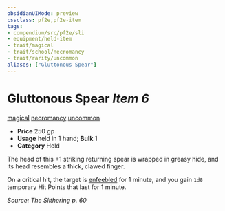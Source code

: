 ```yaml
---
obsidianUIMode: preview
cssclass: pf2e,pf2e-item
tags:
- compendium/src/pf2e/sli
- equipment/held-item
- trait/magical
- trait/school/necromancy
- trait/rarity/uncommon
aliases: ["Gluttonous Spear"]
---
```

# Gluttonous Spear *Item 6*  
[magical](magical.md)  [necromancy](necromancy.md)  [uncommon](uncommon.md)  

- **Price** 250 gp
- **Usage** held in 1 hand; **Bulk** 1
- **Category** Held

The head of this +1 striking returning spear is wrapped in greasy hide, and its head resembles a thick, clawed finger.

On a critical hit, the target is [enfeebled](conditions.md#Enfeebled) for 1 minute, and you gain `1d8` temporary Hit Points that last for 1 minute.

*Source: The Slithering p. 60*